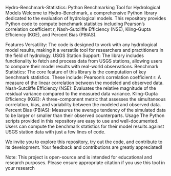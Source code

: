 Hydro-Benchmark-Statistics: Python Benchmarking Tool for Hydrological Models
Welcome to Hydro-Benchmark, a comprehensive Python library dedicated to the evaluation of hydrological models. This repository provides Python code to compute benchmark statistics including Pearson’s correlation coefficient r, Nash-Sutcliffe Efficiency (NSE), Kling-Gupta Efficiency (KGE), and Percent Bias (PBIAS).

Features
Versatility: The code is designed to work with any hydrological model results, making it a versatile tool for researchers and practitioners in the field of hydrology.
USGS Station Support: The library includes functionality to fetch and process data from USGS stations, allowing users to compare their model results with real-world observations.
Benchmark Statistics: The core feature of this library is the computation of key benchmark statistics. These include:
Pearson’s correlation coefficient r: A measure of the linear correlation between the modeled and observed data.
Nash-Sutcliffe Efficiency (NSE): Evaluates the relative magnitude of the residual variance compared to the measured data variance.
Kling-Gupta Efficiency (KGE): A three-component metric that assesses the simultaneous correlation, bias, and variability between the modeled and observed data.
Percent Bias (PBIAS): Measures the average tendency of the simulated data to be larger or smaller than their observed counterparts.
Usage
The Python scripts provided in this repository are easy to use and well-documented. Users can compute the benchmark statistics for their model results against USGS station data with just a few lines of code.

We invite you to explore this repository, try out the code, and contribute to its development. Your feedback and contributions are greatly appreciated!

Note: This project is open-source and is intended for educational and research purposes. Please ensure appropriate citation if you use this tool in your research
